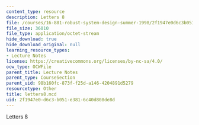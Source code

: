 ```yaml
---
content_type: resource
description: Letters 8
file: /courses/16-881-robust-system-design-summer-1998/2f1947e0d6c3b051e3816c40d808de8d_letters8.mcd
file_size: 36010
file_type: application/octet-stream
hide_download: true
hide_download_original: null
learning_resource_types:
- Lecture Notes
license: https://creativecommons.org/licenses/by-nc-sa/4.0/
ocw_type: OCWFile
parent_title: Lecture Notes
parent_type: CourseSection
parent_uid: 98b160fc-873f-f25d-a146-4204891d5279
resourcetype: Other
title: letters8.mcd
uid: 2f1947e0-d6c3-b051-e381-6c40d808de8d
---
```

Letters 8